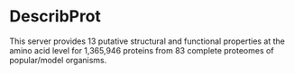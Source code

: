 # DescribProt
This server provides 13 putative structural and functional properties at the amino acid level for 1,365,946 proteins from 83 complete proteomes of popular/model organisms.
